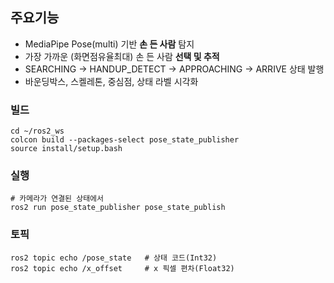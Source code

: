 ## 주요기능
- MediaPipe Pose(multi) 기반 **손 든 사람** 탐지
- 가장 가까운 (화면점유율최대) 손 든 사람 **선택 및 추적**
- SEARCHING -> HANDUP_DETECT -> APPROACHING -> ARRIVE 상태 발행
- 바운딩박스, 스켈레톤, 중심점, 상태 라벨 시각화

### 빌드
```
cd ~/ros2_ws
colcon build --packages-select pose_state_publisher
source install/setup.bash
```
### 실행
```
# 카메라가 연결된 상태에서
ros2 run pose_state_publisher pose_state_publish
```
### 토픽 
```
ros2 topic echo /pose_state   # 상태 코드(Int32)
ros2 topic echo /x_offset     # x 픽셀 편차(Float32)
```
